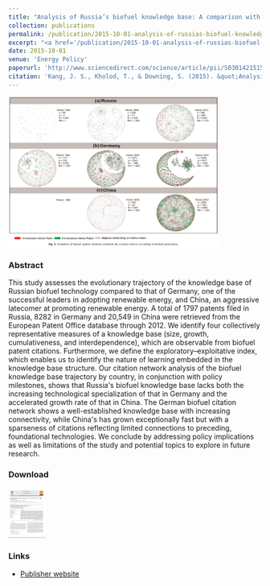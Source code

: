 ```yaml
---
title: "Analysis of Russia’s biofuel knowledge base: A comparison with Germany and China"
collection: publications
permalink: /publication/2015-10-01-analysis-of-russias-biofuel-knowledge-base
excerpt: "<a href='/publication/2015-10-01-analysis-of-russias-biofuel-knowledge-base'><img src='/images/analysis_of_russias_biofuel_knowledge_base_thumbnail_png.png' style='max-height:150px;'></a><br/><br/>This study assesses the evolutionary trajectory of the knowledge base of Russian biofuel technology compared to that of Germany and China."
date: 2015-10-01
venue: 'Energy Policy'
paperurl: 'http://www.sciencedirect.com/science/article/pii/S0301421515002207'
citation: 'Kang, J. S., Kholod, T., & Downing, S. (2015). &quot;Analysis of Russia’s biofuel knowledge base: A comparison with Germany and China.&quot; Energy Policy, 85, 182–193.'
---
```


<img src='/images/analysis_of_russias_biofuel_knowledge_base_fig1_png.png' style='max-height:300px;'>

### Abstract
This study assesses the evolutionary trajectory of the knowledge base of Russian biofuel technology compared to that of Germany, one of the successful leaders in adopting renewable energy, and China, an aggressive latecomer at promoting renewable energy. A total of 1797 patents filed in Russia, 8282 in Germany and 20,549 in China were retrieved from the European Patent Office database through 2012. We identify four collectively representative measures of a knowledge base (size, growth, cumulativeness, and interdependence), which are observable from biofuel patent citations. Furthermore, we define the exploratory–exploitative index, which enables us to identify the nature of learning embedded in the knowledge base structure. Our citation network analysis of the biofuel knowledge base trajectory by country, in conjunction with policy milestones, shows that Russia's biofuel knowledge base lacks both the increasing technological specialization of that in Germany and the accelerated growth rate of that in China. The German biofuel citation network shows a well-established knowledge base with increasing connectivity, while China's has grown exceptionally fast but with a sparseness of citations reflecting limited connections to preceding, foundational technologies. We conclude by addressing policy implications as well as limitations of the study and potential topics to explore in future research.

### Download
[<img src='/images/analysis_of_russias_biofuel_knowledge_base_download_png.png' style='max-height:100px;'>](/files/analysis_of_russias_biofuel_knowledge_base.pdf "download article")

### Links
* [Publisher website](http://www.sciencedirect.com/science/article/pii/S0301421515002207)
